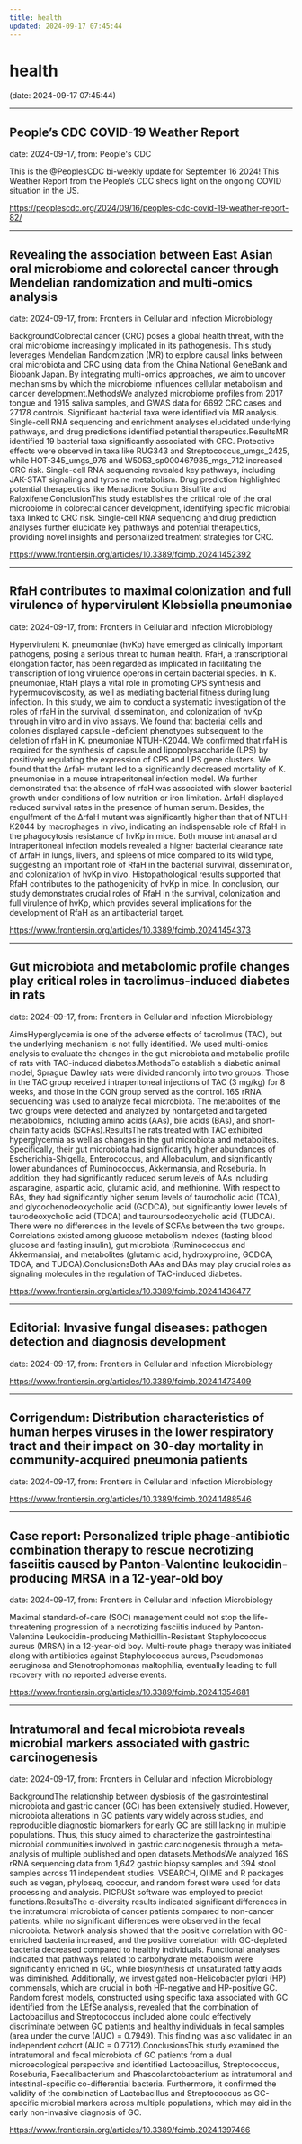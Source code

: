 ```yaml
---
title: health
updated: 2024-09-17 07:45:44
---
```


# health

(date: 2024-09-17 07:45:44)

---

## People’s CDC COVID-19 Weather Report

date: 2024-09-17, from: People's CDC

This is the @PeoplesCDC bi-weekly update for September 16 2024! This Weather Report from the People’s CDC sheds light on the ongoing COVID situation in the US. 

<https://peoplescdc.org/2024/09/16/peoples-cdc-covid-19-weather-report-82/>

---

## Revealing the association between East Asian oral microbiome and colorectal cancer through Mendelian randomization and multi-omics analysis

date: 2024-09-17, from: Frontiers in Cellular and Infection Microbiology

BackgroundColorectal cancer (CRC) poses a global health threat, with the oral microbiome increasingly implicated in its pathogenesis. This study leverages Mendelian Randomization (MR) to explore causal links between oral microbiota and CRC using data from the China National GeneBank and Biobank Japan. By integrating multi-omics approaches, we aim to uncover mechanisms by which the microbiome influences cellular metabolism and cancer development.MethodsWe analyzed microbiome profiles from 2017 tongue and 1915 saliva samples, and GWAS data for 6692 CRC cases and 27178 controls. Significant bacterial taxa were identified via MR analysis. Single-cell RNA sequencing and enrichment analyses elucidated underlying pathways, and drug predictions identified potential therapeutics.ResultsMR identified 19 bacterial taxa significantly associated with CRC. Protective effects were observed in taxa like RUG343 and Streptococcus_umgs_2425, while HOT-345_umgs_976 and W5053_sp000467935_mgs_712 increased CRC risk. Single-cell RNA sequencing revealed key pathways, including JAK-STAT signaling and tyrosine metabolism. Drug prediction highlighted potential therapeutics like Menadione Sodium Bisulfite and Raloxifene.ConclusionThis study establishes the critical role of the oral microbiome in colorectal cancer development, identifying specific microbial taxa linked to CRC risk. Single-cell RNA sequencing and drug prediction analyses further elucidate key pathways and potential therapeutics, providing novel insights and personalized treatment strategies for CRC. 

<https://www.frontiersin.org/articles/10.3389/fcimb.2024.1452392>

---

## RfaH contributes to maximal colonization and full virulence of hypervirulent Klebsiella pneumoniae

date: 2024-09-17, from: Frontiers in Cellular and Infection Microbiology

Hypervirulent K. pneumoniae (hvKp) have emerged as clinically important pathogens, posing a serious threat to human health. RfaH, a transcriptional elongation factor, has been regarded as implicated in facilitating the transcription of long virulence operons in certain bacterial species. In K. pneumoniae, RfaH plays a vital role in promoting CPS synthesis and hypermucoviscosity, as well as mediating bacterial fitness during lung infection. In this study, we aim to conduct a systematic investigation of the roles of rfaH in the survival, dissemination, and colonization of hvKp through in vitro and in vivo assays. We found that bacterial cells and colonies displayed capsule -deficient phenotypes subsequent to the deletion of rfaH in K. pneumoniae NTUH-K2044. We confirmed that rfaH is required for the synthesis of capsule and lipopolysaccharide (LPS) by positively regulating the expression of CPS and LPS gene clusters. We found that the ΔrfaH mutant led to a significantly decreased mortality of K. pneumoniae in a mouse intraperitoneal infection model. We further demonstrated that the absence of rfaH was associated with slower bacterial growth under conditions of low nutrition or iron limitation. ΔrfaH displayed reduced survival rates in the presence of human serum. Besides, the engulfment of the ΔrfaH mutant was significantly higher than that of NTUH-K2044 by macrophages in vivo, indicating an indispensable role of RfaH in the phagocytosis resistance of hvKp in mice. Both mouse intranasal and intraperitoneal infection models revealed a higher bacterial clearance rate of ΔrfaH in lungs, livers, and spleens of mice compared to its wild type, suggesting an important role of RfaH in the bacterial survival, dissemination, and colonization of hvKp in vivo. Histopathological results supported that RfaH contributes to the pathogenicity of hvKp in mice. In conclusion, our study demonstrates crucial roles of RfaH in the survival, colonization and full virulence of hvKp, which provides several implications for the development of RfaH as an antibacterial target. 

<https://www.frontiersin.org/articles/10.3389/fcimb.2024.1454373>

---

## Gut microbiota and metabolomic profile changes play critical roles in tacrolimus-induced diabetes in rats

date: 2024-09-17, from: Frontiers in Cellular and Infection Microbiology

AimsHyperglycemia is one of the adverse effects of tacrolimus (TAC), but the underlying mechanism is not fully identified. We used multi-omics analysis to evaluate the changes in the gut microbiota and metabolic profile of rats with TAC-induced diabetes.MethodsTo establish a diabetic animal model, Sprague Dawley rats were divided randomly into two groups. Those in the TAC group received intraperitoneal injections of TAC (3 mg/kg) for 8 weeks, and those in the CON group served as the control. 16S rRNA sequencing was used to analyze fecal microbiota. The metabolites of the two groups were detected and analyzed by nontargeted and targeted metabolomics, including amino acids (AAs), bile acids (BAs), and short-chain fatty acids (SCFAs).ResultsThe rats treated with TAC exhibited hyperglycemia as well as changes in the gut microbiota and metabolites. Specifically, their gut microbiota had significantly higher abundances of Escherichia-Shigella, Enterococcus, and Allobaculum, and significantly lower abundances of Ruminococcus, Akkermansia, and Roseburia. In addition, they had significantly reduced serum levels of AAs including asparagine, aspartic acid, glutamic acid, and methionine. With respect to BAs, they had significantly higher serum levels of taurocholic acid (TCA), and glycochenodeoxycholic acid (GCDCA), but significantly lower levels of taurodeoxycholic acid (TDCA) and tauroursodeoxycholic acid (TUDCA). There were no differences in the levels of SCFAs between the two groups. Correlations existed among glucose metabolism indexes (fasting blood glucose and fasting insulin), gut microbiota (Ruminococcus and Akkermansia), and metabolites (glutamic acid, hydroxyproline, GCDCA, TDCA, and TUDCA).ConclusionsBoth AAs and BAs may play crucial roles as signaling molecules in the regulation of TAC-induced diabetes. 

<https://www.frontiersin.org/articles/10.3389/fcimb.2024.1436477>

---

## Editorial: Invasive fungal diseases: pathogen detection and diagnosis development

date: 2024-09-17, from: Frontiers in Cellular and Infection Microbiology

 

<https://www.frontiersin.org/articles/10.3389/fcimb.2024.1473409>

---

## Corrigendum: Distribution characteristics of human herpes viruses in the lower respiratory tract and their impact on 30-day mortality in community-acquired pneumonia patients

date: 2024-09-17, from: Frontiers in Cellular and Infection Microbiology

 

<https://www.frontiersin.org/articles/10.3389/fcimb.2024.1488546>

---

## Case report: Personalized triple phage-antibiotic combination therapy to rescue necrotizing fasciitis caused by Panton-Valentine leukocidin-producing MRSA in a 12-year-old boy

date: 2024-09-17, from: Frontiers in Cellular and Infection Microbiology

Maximal standard-of-care (SOC) management could not stop the life-threatening progression of a necrotizing fasciitis induced by Panton-Valentine Leukocidin-producing Methicillin-Resistant Staphylococcus aureus (MRSA) in a 12-year-old boy. Multi-route phage therapy was initiated along with antibiotics against Staphylococcus aureus, Pseudomonas aeruginosa and Stenotrophomonas maltophilia, eventually leading to full recovery with no reported adverse events. 

<https://www.frontiersin.org/articles/10.3389/fcimb.2024.1354681>

---

## Intratumoral and fecal microbiota reveals microbial markers associated with gastric carcinogenesis

date: 2024-09-17, from: Frontiers in Cellular and Infection Microbiology

BackgroundThe relationship between dysbiosis of the gastrointestinal microbiota and gastric cancer (GC) has been extensively studied. However, microbiota alterations in GC patients vary widely across studies, and reproducible diagnostic biomarkers for early GC are still lacking in multiple populations. Thus, this study aimed to characterize the gastrointestinal microbial communities involved in gastric carcinogenesis through a meta-analysis of multiple published and open datasets.MethodsWe analyzed 16S rRNA sequencing data from 1,642 gastric biopsy samples and 394 stool samples across 11 independent studies. VSEARCH, QIIME and R packages such as vegan, phyloseq, cooccur, and random forest were used for data processing and analysis. PICRUSt software was employed to predict functions.ResultsThe α-diversity results indicated significant differences in the intratumoral microbiota of cancer patients compared to non-cancer patients, while no significant differences were observed in the fecal microbiota. Network analysis showed that the positive correlation with GC-enriched bacteria increased, and the positive correlation with GC-depleted bacteria decreased compared to healthy individuals. Functional analyses indicated that pathways related to carbohydrate metabolism were significantly enriched in GC, while biosynthesis of unsaturated fatty acids was diminished. Additionally, we investigated non-Helicobacter pylori (HP) commensals, which are crucial in both HP-negative and HP-positive GC. Random forest models, constructed using specific taxa associated with GC identified from the LEfSe analysis, revealed that the combination of Lactobacillus and Streptococcus included alone could effectively discriminate between GC patients and healthy individuals in fecal samples (area under the curve (AUC) = 0.7949). This finding was also validated in an independent cohort (AUC = 0.7712).ConclusionsThis study examined the intratumoral and fecal microbiota of GC patients from a dual microecological perspective and identified Lactobacillus, Streptococcus, Roseburia, Faecalibacterium and Phascolarctobacterium as intratumoral and intestinal-specific co-differential bacteria. Furthermore, it confirmed the validity of the combination of Lactobacillus and Streptococcus as GC-specific microbial markers across multiple populations, which may aid in the early non-invasive diagnosis of GC. 

<https://www.frontiersin.org/articles/10.3389/fcimb.2024.1397466>

